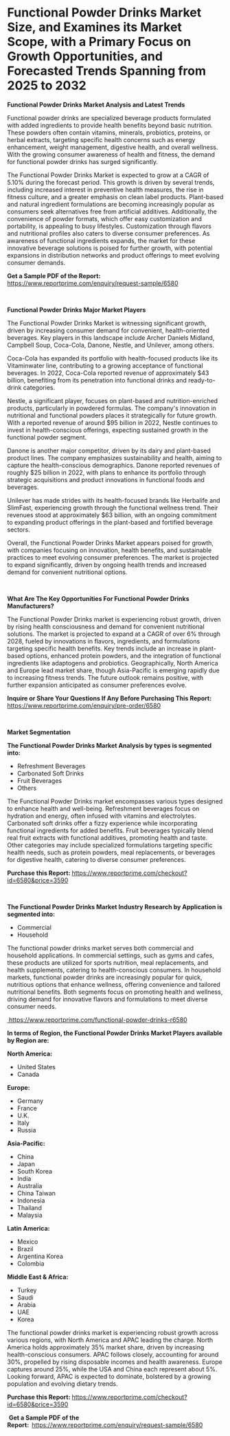 <p><h1>Functional Powder Drinks Market Size, and Examines its Market Scope, with a Primary Focus on Growth Opportunities, and Forecasted Trends Spanning from 2025 to 2032</h1></p><p><strong>Functional Powder Drinks Market Analysis and Latest Trends</strong></p>
<p><p>Functional powder drinks are specialized beverage products formulated with added ingredients to provide health benefits beyond basic nutrition. These powders often contain vitamins, minerals, probiotics, proteins, or herbal extracts, targeting specific health concerns such as energy enhancement, weight management, digestive health, and overall wellness. With the growing consumer awareness of health and fitness, the demand for functional powder drinks has surged significantly.</p><p>The Functional Powder Drinks Market is expected to grow at a CAGR of 5.10% during the forecast period. This growth is driven by several trends, including increased interest in preventive health measures, the rise in fitness culture, and a greater emphasis on clean label products. Plant-based and natural ingredient formulations are becoming increasingly popular as consumers seek alternatives free from artificial additives. Additionally, the convenience of powder formats, which offer easy customization and portability, is appealing to busy lifestyles. Customization through flavors and nutritional profiles also caters to diverse consumer preferences. As awareness of functional ingredients expands, the market for these innovative beverage solutions is poised for further growth, with potential expansions in distribution networks and product offerings to meet evolving consumer demands.</p></p>
<p><strong>Get a Sample PDF of the Report:&nbsp;</strong> <a href="https://www.reportprime.com/enquiry/request-sample/6580?utm_campaign=4603&utm_medium=2&utm_source=Github&utm_content=ia&utm_term=16052025&utm_id=functional-powder-drinks">https://www.reportprime.com/enquiry/request-sample/6580</a></p>
<p>&nbsp;</p>
<p><strong>Functional Powder Drinks Major Market Players</strong></p>
<p><p>The Functional Powder Drinks Market is witnessing significant growth, driven by increasing consumer demand for convenient, health-oriented beverages. Key players in this landscape include Archer Daniels Midland, Campbell Soup, Coca-Cola, Danone, Nestle, and Unilever, among others.</p><p>Coca-Cola has expanded its portfolio with health-focused products like its Vitaminwater line, contributing to a growing acceptance of functional beverages. In 2022, Coca-Cola reported revenue of approximately $43 billion, benefiting from its penetration into functional drinks and ready-to-drink categories. </p><p>Nestle, a significant player, focuses on plant-based and nutrition-enriched products, particularly in powdered formulas. The company's innovation in nutritional and functional powders places it strategically for future growth. With a reported revenue of around $95 billion in 2022, Nestle continues to invest in health-conscious offerings, expecting sustained growth in the functional powder segment.</p><p>Danone is another major competitor, driven by its dairy and plant-based product lines. The company emphasizes sustainability and health, aiming to capture the health-conscious demographics. Danone reported revenues of roughly $25 billion in 2022, with plans to enhance its portfolio through strategic acquisitions and product innovations in functional foods and beverages.</p><p>Unilever has made strides with its health-focused brands like Herbalife and SlimFast, experiencing growth through the functional wellness trend. Their revenues stood at approximately $63 billion, with an ongoing commitment to expanding product offerings in the plant-based and fortified beverage sectors.</p><p>Overall, the Functional Powder Drinks Market appears poised for growth, with companies focusing on innovation, health benefits, and sustainable practices to meet evolving consumer preferences. The market is projected to expand significantly, driven by ongoing health trends and increased demand for convenient nutritional options.</p></p>
<p>&nbsp;</p>
<p><strong>What Are The Key Opportunities For Functional Powder Drinks Manufacturers?</strong></p>
<p><p>The Functional Powder Drinks market is experiencing robust growth, driven by rising health consciousness and demand for convenient nutritional solutions. The market is projected to expand at a CAGR of over 6% through 2028, fueled by innovations in flavors, ingredients, and formulations targeting specific health benefits. Key trends include an increase in plant-based options, enhanced protein powders, and the integration of functional ingredients like adaptogens and probiotics. Geographically, North America and Europe lead market share, though Asia-Pacific is emerging rapidly due to increasing fitness trends. The future outlook remains positive, with further expansion anticipated as consumer preferences evolve.</p></p>
<p><strong>Inquire or Share Your Questions If Any Before Purchasing This Report:</strong> <a href="https://www.reportprime.com/enquiry/pre-order/6580?utm_campaign=4603&utm_medium=2&utm_source=Github&utm_content=ia&utm_term=16052025&utm_id=functional-powder-drinks">https://www.reportprime.com/enquiry/pre-order/6580</a></p>
<p>&nbsp;</p>
<p><strong>Market Segmentation</strong></p>
<p><strong>The Functional Powder Drinks Market Analysis by types is segmented into:</strong></p>
<p><ul><li>Refreshment Beverages</li><li>Carbonated Soft Drinks</li><li>Fruit Beverages</li><li>Others</li></ul></p>
<p><p>The Functional Powder Drinks market encompasses various types designed to enhance health and well-being. Refreshment beverages focus on hydration and energy, often infused with vitamins and electrolytes. Carbonated soft drinks offer a fizzy experience while incorporating functional ingredients for added benefits. Fruit beverages typically blend real fruit extracts with functional additives, promoting health and taste. Other categories may include specialized formulations targeting specific health needs, such as protein powders, meal replacements, or beverages for digestive health, catering to diverse consumer preferences.</p></p>
<p><strong>Purchase this Report:&nbsp;</strong><a href="https://www.reportprime.com/checkout?id=6580&price=3590&utm_campaign=4603&utm_medium=2&utm_source=Github&utm_content=ia&utm_term=16052025&utm_id=functional-powder-drinks">https://www.reportprime.com/checkout?id=6580&price=3590</a></p>
<p>&nbsp;</p>
<p><strong>The Functional Powder Drinks Market Industry Research by Application is segmented into:</strong></p>
<p><ul><li>Commercial</li><li>Household</li></ul></p>
<p><p>The functional powder drinks market serves both commercial and household applications. In commercial settings, such as gyms and cafes, these products are utilized for sports nutrition, meal replacements, and health supplements, catering to health-conscious consumers. In household markets, functional powder drinks are increasingly popular for quick, nutritious options that enhance wellness, offering convenience and tailored nutritional benefits. Both segments focus on promoting health and wellness, driving demand for innovative flavors and formulations to meet diverse consumer needs.</p></p>
<p><a href="https://www.reportprime.com/functional-powder-drinks-r6580?utm_campaign=4603&utm_medium=2&utm_source=Github&utm_content=ia&utm_term=16052025&utm_id=functional-powder-drinks">&nbsp;https://www.reportprime.com/functional-powder-drinks-r6580</a></p>
<p><strong>In terms of Region, the Functional Powder Drinks Market Players available by Region are:</strong></p>
<p>
    <p> <strong> North America: </strong>
        <ul>
            <li>United States</li>
            <li>Canada</li>
        </ul>
        </p> 
    <p> <strong> Europe: </strong>
        <ul>
            <li>Germany</li>
            <li>France</li>
            <li>U.K.</li>
            <li>Italy</li>
            <li>Russia</li>
        </ul>
        </p> 
    <p> <strong> Asia-Pacific: </strong>
        <ul>
            <li>China</li>
            <li>Japan</li>
            <li>South Korea</li>
            <li>India</li>
            <li>Australia</li>
            <li>China Taiwan</li>
            <li>Indonesia</li>
            <li>Thailand</li>
            <li>Malaysia</li>
        </ul>
        </p> 
    <p> <strong> Latin America: </strong>
        <ul>
            <li>Mexico</li>
            <li>Brazil</li>
            <li>Argentina Korea</li>
            <li>Colombia</li>
        </ul>
        </p> 
    <p> <strong> Middle East & Africa: </strong>
        <ul>
            <li>Turkey</li>
            <li>Saudi</li>
            <li>Arabia</li>
            <li>UAE</li>
            <li>Korea</li>
        </ul>
    </p>
    </p>
<p><p>The functional powder drinks market is experiencing robust growth across various regions, with North America and APAC leading the charge. North America holds approximately 35% market share, driven by increasing health-conscious consumers. APAC follows closely, accounting for around 30%, propelled by rising disposable incomes and health awareness. Europe captures around 25%, while the USA and China each represent about 5%. Looking forward, APAC is expected to dominate, bolstered by a growing population and evolving dietary trends.</p></p>
<p><strong>Purchase this Report: </strong><a href="https://www.reportprime.com/checkout?id=6580&price=3590&utm_campaign=4603&utm_medium=2&utm_source=Github&utm_content=ia&utm_term=16052025&utm_id=functional-powder-drinks">https://www.reportprime.com/checkout?id=6580&price=3590</a></p>
<p>&nbsp;<strong>Get a Sample PDF of the Report:&nbsp;&nbsp;</strong><a href="https://www.reportprime.com/enquiry/request-sample/6580?utm_campaign=4603&utm_medium=2&utm_source=Github&utm_content=ia&utm_term=16052025&utm_id=functional-powder-drinks">https://www.reportprime.com/enquiry/request-sample/6580</a></p>
<p><strong></strong></p>
<p><p></p><p></p><p></p></p>
